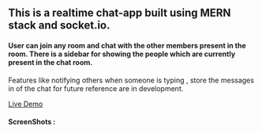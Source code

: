## This is a realtime  chat-app built using MERN stack and socket.io.

#### User can join any room and chat with the other members present in the room. There is a sidebar for showing the people which are currently present in the chat room.
Features like notifying others when someone is typing , store the messages in of the chat for future reference are in development.

[Live Demo](https://chat-app-eta.now.sh/)



#### ScreenShots :
